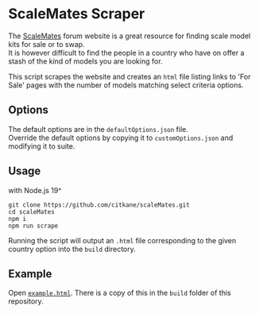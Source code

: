 # ScaleMates Scraper

The [ScaleMates](https://scalemates.com) forum website is a great resource for finding scale model kits for sale or to swap.  
It is however difficult to find the people in a country who have on offer a stash of the kind of models you are looking for.

This script scrapes the website and creates an `html` file listing links to 'For Sale' pages with the number of models matching select criteria options.

## Options

The default options are in the `defaultOptions.json` file.  
Override the default options by copying it to `customOptions.json` and modifying it to suite.

## Usage

with Node.js 19^

```
git clone https://github.com/citkane/scaleMates.git
cd scaleMates
npm i
npm run scrape
```

Running the script will output an `.html` file corresponding to the given country option into the `build` directory.

## Example

Open [`example.html`](https://citkane.github.io/scaleMates/build/example.html). There is a copy of this in the `build` folder of this repository.
